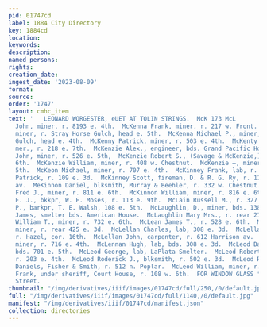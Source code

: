 ```yaml
---
pid: 01747cd
label: 1884 City Directory
key: 1884cd
location: 
keywords: 
description: 
named_persons: 
rights: 
creation_date: 
ingest_date: '2023-08-09'
format: 
source: 
order: '1747'
layout: cmhc_item
text: '   LEONARD WORGESTER, eUET AT TOLIN STRINGS.  McK 173 McL           McKeggan
  John, miner, r. 8193 e. 4th.  McKenna Frank, miner, r. 217 w. Front.  McKenna John,
  miner, r. Stray Horse Gulch, head e. 5th.  McKenna Michael P., miner, r. Stray Horse
  Gulch, head e. 4th.  McKenny Patrick, miner, r. 503 e. 4th.  McKenty Hiram, com.
  mer., r. 218 e. 7th.  McKenzie Alex., engineer, bds. Grand Pacific Hotel.  McKenzie
  John, miner, r. 526 e. 5th,  McKenzie Robert S., (Savage & McKenzie,) r. 320 w.
  6th.  McKenzie William, miner, r. 408 w. Chestnut.  McKenzie —, miner, r. 608 e.
  5th.  McKeon Michael, miner, r. 707 e. 4th.  McKinney Frank, lab, r. 126 e. Chestnut.  McKinney
  Patrick, r. 109 e. 3d.  McKinney Scott, fireman, D. & R. G. Ry, r. 1185 Harrison
  av.  MeKinnon Daniel, blksmith, Murray & Beehler, r. 332 w. Chestnut.  McKinnon
  Fred J., miner, r. 811 e. 6th.  McKinnon William, miner, r. 816 e. 6th.  McKittrick
  E. J., bkkpr, W. E. Moses, r. 113 e. 9th.  McLain Russell M., r. 327 w. Chestnut.  MeLarkey
  P., barkpr, T. E. Walsh, 108 e. 5th.  McLaughlin, D., miner, bds. 138 e. 5th.  McLaughlin
  James, smelter bds. American House.  McLaughlin Mary Mrs., r. rear 215 w. 4th.  McLaughlin
  William T., miner, r. 732 e. 6th.  McLean James T., r. 528 e. 6th.  McLellan Allan,
  miner, r. rear 425 e. 3d.  McLellan Charles, lab, 308 e. 3d.  McLellan James, lab,
  r. Hazel, cor. 16th.  McLellan John, carpenter, r. 612 Harrison av.  McLennan Dunean,
  miner, r. 716 e. 4th.  McLennan Hugh, lab, bds. 308 e. 3d.  McLeod Daniel, miner,
  bds. 701 e. 5th.  McLeod George, lab, LaPlata Smelter.  McLeod Robert S., blksmith,
  r. 203 e. 4th.  McLeod Roderick J., blksmith, r. 502 e. 3d.  McLeod R. F., bkkpr,
  Daniels, Fisher & Smith, r. 512 n. Poplar.  McLeod William, miner, r. 826 e. 5th.  McLister
  Frank, under sheriff, Court House, r. 108 w. 6th.  FOR WINDOW GLASS °° sis test"Pourth
  Street.    '
thumbnail: "/img/derivatives/iiif/images/01747cd/full/250,/0/default.jpg"
full: "/img/derivatives/iiif/images/01747cd/full/1140,/0/default.jpg"
manifest: "/img/derivatives/iiif/01747cd/manifest.json"
collection: directories
---
```

